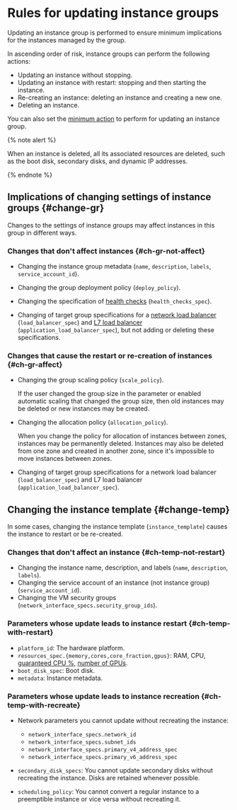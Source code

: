 # Rules for updating instance groups

Updating an instance group is performed to ensure minimum implications for the instances managed by the group.

In ascending order of risk, instance groups can perform the following actions:
* Updating an instance without stopping.
* Updating an instance with restart: stopping and then starting the instance.
* Re-creating an instance: deleting an instance and creating a new one.
* Deleting an instance.

You can also set the [minimum action](../policies/deploy-policy.md#minimal-action) to perform for updating an instance group.

{% note alert %}

When an instance is deleted, all its associated resources are deleted, such as the boot disk, secondary disks, and dynamic IP addresses.

{% endnote %}

## Implications of changing settings of instance groups {#change-gr}

Changes to the settings of instance groups may affect instances in this group in different ways.

### Changes that don't affect instances {#ch-gr-not-affect}

* Changing the instance group metadata (`name`, `description`, `labels`, `service_account_id`).

* Changing the group deployment policy (`deploy_policy`).

* Changing the specification of [health checks](../../../operations/instance-groups/enable-autohealing.md) (`health_checks_spec`).

* Changing of target group specifications for a [network load balancer](../../../../network-load-balancer/concepts/index.md) (`load_balancer_spec`) and [L7 load balancer](../../../../application-load-balancer/concepts/index.md) (`application_load_balancer_spec`), but not adding or deleting these specifications.

### Changes that cause the restart or re-creation of instances {#ch-gr-affect}

* Changing the group scaling policy (`scale_policy`).

   If the user changed the group size in the parameter or enabled automatic scaling that changed the group size, then old instances may be deleted or new instances may be created.

* Changing the allocation policy (`allocation_policy`).

   When you change the policy for allocation of instances between zones, instances may be permanently deleted. Instances may also be deleted from one zone and created in another zone, since it's impossible to move instances between zones.

* Changing of target group specifications for a network load balancer (`load_balancer_spec`) and L7 load balancer (`application_load_balancer_spec`).

## Changing the instance template {#change-temp}

In some cases, changing the instance template (`instance_template`) causes the instance to restart or be re-created.

### Changes that don't affect an instance {#ch-temp-not-restart}

* Changing the instance name, description, and labels (`name`, `description`, `labels`).
* Changing the service account of an instance (not instance group) (`service_account_id`).
* Changing the VM security groups (`network_interface_specs.security_group_ids`).

### Parameters whose update leads to instance restart {#ch-temp-with-restart}

* `platform_id`: The hardware platform.
* `resources_spec.{memory,cores,core_fraction,gpus}`: RAM, CPU, [guaranteed CPU %](../../performance-levels.md), [number of GPUs](../../gpus.md).
* `boot_disk_spec`: Boot disk.
* `metadata`: Instance metadata.

### Parameters whose update leads to instance recreation {#ch-temp-with-recreate}

* Network parameters you cannot update without recreating the instance:

   * `network_interface_specs.network_id`
   * `network_interface_specs.subnet_ids`
   * `network_interface_specs.primary_v4_address_spec`
   * `network_interface_specs.primary_v6_address_spec`

* `secondary_disk_specs`: You cannot update secondary disks without recreating the instance. Disks are retained whenever possible.
* `scheduling_policy`: You cannot convert a regular instance to a preemptible instance or vice versa without recreating it.
